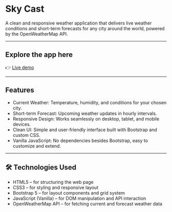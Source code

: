 # Sky Cast  
A clean and responsive weather application that delivers live weather conditions and short-term forecasts for any city around the world, powered by the OpenWeatherMap API.

---

## Explore the app here

👉 [Live demo](https://nehasri-257.github.io/weather_app3/)

---

## Features

- Current Weather: Temperature, humidity, and conditions for your chosen city.  
- Short-term Forecast: Upcoming weather updates in hourly intervals.  
- Responsive Design: Works seamlessly on desktop, tablet, and mobile devices.  
- Clean UI: Simple and user-friendly interface built with Bootstrap and custom CSS.  
- Vanilla JavaScript: No dependencies besides Bootstrap, easy to customize and extend.

---

## 🛠️ Technologies Used

- HTML5 – for structuring the web page  
- CSS3 – for styling and responsive layout  
- Bootstrap 5 – for layout components and grid system  
- JavaScript (Vanilla) – for DOM manipulation and API interaction  
- OpenWeatherMap API – for fetching current and forecast weather data

